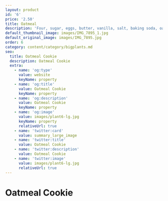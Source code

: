 ```yaml
---
layout: product
id: '6'
price: '2.50'
title: Oatmeal
description: 'Four, sugar, eggs, butter, vanilla, salt, baking soda, oats, cinnamon.'
default_thumbnail_image: images/IMG_7895_1.jpg
default_original_image: images/IMG_7895.jpg
order: 6
category: content/category/bigplants.md
seo:
  title: Oatmeal Cookie
  description: Oatmeal Cookie
  extra:
    - name: 'og:type'
      value: website
      keyName: property
    - name: 'og:title'
      value: Oatmeal Cookie
      keyName: property
    - name: 'og:description'
      value: Oatmeal Cookie
      keyName: property
    - name: 'og:image'
      value: images/plant6-lg.jpg
      keyName: property
      relativeUrl: true
    - name: 'twitter:card'
      value: summary_large_image
    - name: 'twitter:title'
      value: Oatmeal Cookie
    - name: 'twitter:description'
      value: Oatmeal Cookie
    - name: 'twitter:image'
      value: images/plant6-lg.jpg
      relativeUrl: true
---
```


# Oatmeal Cookie

